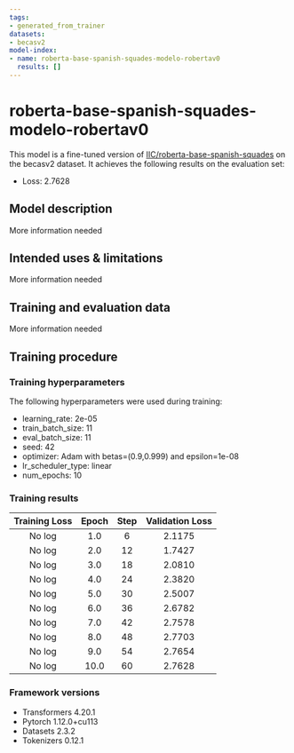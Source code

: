 ```yaml
---
tags:
- generated_from_trainer
datasets:
- becasv2
model-index:
- name: roberta-base-spanish-squades-modelo-robertav0
  results: []
---
```


<!-- This model card has been generated automatically according to the information the Trainer had access to. You
should probably proofread and complete it, then remove this comment. -->

# roberta-base-spanish-squades-modelo-robertav0

This model is a fine-tuned version of [IIC/roberta-base-spanish-squades](https://huggingface.co/IIC/roberta-base-spanish-squades) on the becasv2 dataset.
It achieves the following results on the evaluation set:
- Loss: 2.7628

## Model description

More information needed

## Intended uses & limitations

More information needed

## Training and evaluation data

More information needed

## Training procedure

### Training hyperparameters

The following hyperparameters were used during training:
- learning_rate: 2e-05
- train_batch_size: 11
- eval_batch_size: 11
- seed: 42
- optimizer: Adam with betas=(0.9,0.999) and epsilon=1e-08
- lr_scheduler_type: linear
- num_epochs: 10

### Training results

| Training Loss | Epoch | Step | Validation Loss |
|:-------------:|:-----:|:----:|:---------------:|
| No log        | 1.0   | 6    | 2.1175          |
| No log        | 2.0   | 12   | 1.7427          |
| No log        | 3.0   | 18   | 2.0810          |
| No log        | 4.0   | 24   | 2.3820          |
| No log        | 5.0   | 30   | 2.5007          |
| No log        | 6.0   | 36   | 2.6782          |
| No log        | 7.0   | 42   | 2.7578          |
| No log        | 8.0   | 48   | 2.7703          |
| No log        | 9.0   | 54   | 2.7654          |
| No log        | 10.0  | 60   | 2.7628          |


### Framework versions

- Transformers 4.20.1
- Pytorch 1.12.0+cu113
- Datasets 2.3.2
- Tokenizers 0.12.1
